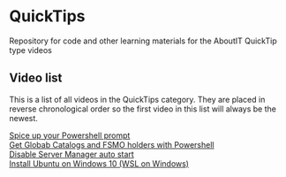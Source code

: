 # QuickTips
Repository for code and other learning materials for the AboutIT QuickTip type videos <br />

## Video list
This is a list of all videos in the QuickTips category. They are placed in reverse chronological order so the first video in this list will always be the newest. <br />

[Spice up your Powershell prompt](https://youtu.be/3Q5tOjdqysg) <br />
[Get Globab Catalogs and FSMO holders with Powershell](https://youtu.be/5Lw-qbIDhzw) <br />
[Disable Server Manager auto start](https://youtu.be/iyFUzt1S0Fs) <br />
[Install Ubuntu on Windows 10 (WSL on Windows)](https://youtu.be/XDvt4dIN-Mw)